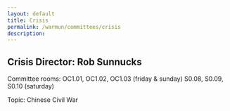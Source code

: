 ```yaml
---
layout: default
title: Crisis
permalink: /warmun/committees/crisis
description:
---
```

## Crisis Director: Rob Sunnucks

 Committee rooms: OC1.01, OC1.02, OC1.03 (friday & sunday) S0.08, S0.09, S0.10 (saturday)

Topic: Chinese Civil War

<!--- <a href="https://warwickun.org/warmun2021archive/WARMUN_2022_Study_Guide_Crisis.pdf"><button style="background-color:#0C2745;border: none; border-radius: 8px; color: white; padding: 15px 32px; text-align: center; text-decoration: none; display: inline-block; font-size: 16px; cursor: pointer;">Crisis Study Guide</button></a> --->
